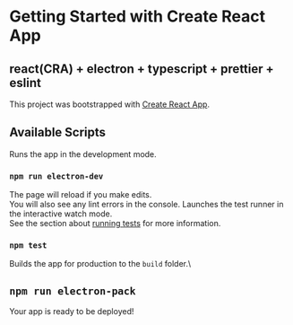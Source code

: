 # Getting Started with Create React App

## react(CRA) + electron + typescript + prettier + eslint 

This project was bootstrapped with [Create React App](https://github.com/facebook/create-react-app).

## Available Scripts

 Runs the app in the development mode.

### `npm run electron-dev`

  The page will reload if you make edits.\
  You will also see any lint errors in the console.
  Launches the test runner in the interactive watch mode.\
  See the section about [running tests](https://facebook.github.io/create-react-app/docs/running-tests) for more information.

### `npm test`

  Builds the app for production to the `build` folder.\

## `npm run electron-pack`
  Your app is ready to be deployed!
